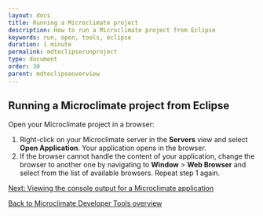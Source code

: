 ```yaml
---
layout: docs
title: Running a Microclimate project
description: How to run a Microclimate project from Eclipse
keywords: run, open, tools, eclipse
duration: 1 minute
permalink: mdteclipserunproject
type: document
order: 30
parent: mdteclipseoverview
---
```


## Running a Microclimate project from Eclipse

Open your Microclimate project in a browser:

1. Right-click on your Microclimate server in the **Servers** view and select **Open Application**. Your application opens in the browser.
2. If the browser cannot handle the content of your application, change the browser to another one by navigating to **Window** > **Web Browser** and select from the list of available browsers. Repeat step 1 again.

[Next: Viewing the console output for a Microclimate application](mdteclipseconsoleview)

[Back to Microclimate Developer Tools overview](mdteclipseoverview)
